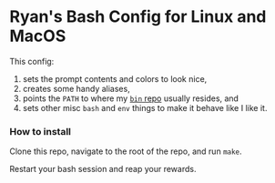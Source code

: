 # Ryan's Bash Config for Linux and MacOS

This config:
1. sets the prompt contents and colors to look nice,
2. creates some handy aliases,
3. points the `PATH` to where my [`bin` repo](https://github.com/acu192/config-bin) usually resides, and
4. sets other misc `bash` and `env` things to make it behave like I like it.

### How to install

Clone this repo, navigate to the root of the repo, and run `make`.

Restart your bash session and reap your rewards.
